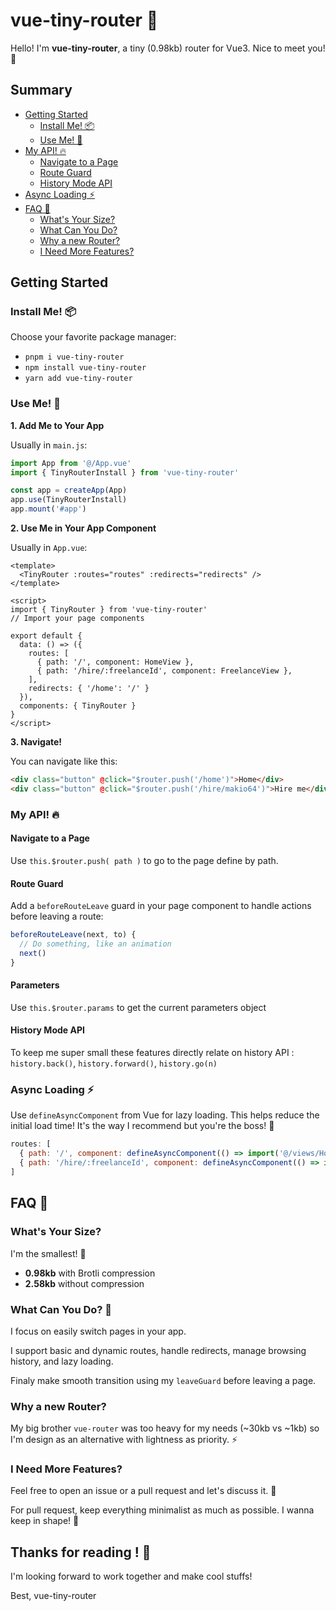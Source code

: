 # vue-tiny-router 🌱

Hello! I'm **vue-tiny-router**, a tiny (0.98kb) router for Vue3. Nice to meet you! 👋

## Summary

- [Getting Started](#getting-started)
  - [Install Me! 📦](#install-me-📦)
  - [Use Me! 🚀](#use-me-🚀)
- [My API! 🔥](#my-api-🔥)
  - [Navigate to a Page](#navigate-to-a-page)
  - [Route Guard](#route-guard)
  - [History Mode API](#history-mode-only)
- [Async Loading ⚡](#async-loading-⚡)
- [FAQ 💬](#faq-💬)
  - [What's Your Size?](#whats-your-size-)
  - [What Can You Do?](#what-can-you-do-)
  - [Why a new Router?](#why-do-you-exist-)
  - [I Need More Features?](#i-need-new-features)

## Getting Started

### Install Me! 📦

Choose your favorite package manager:

- `pnpm i vue-tiny-router`
- `npm install vue-tiny-router`
- `yarn add vue-tiny-router`

### Use Me! 🚀

**1. Add Me to Your App**

Usually in `main.js`:

```js
import App from '@/App.vue'
import { TinyRouterInstall } from 'vue-tiny-router'

const app = createApp(App)
app.use(TinyRouterInstall)
app.mount('#app')
```

**2. Use Me in Your App Component**

Usually in `App.vue`:

```vue
<template>
  <TinyRouter :routes="routes" :redirects="redirects" />
</template>

<script>
import { TinyRouter } from 'vue-tiny-router'
// Import your page components

export default {
  data: () => ({
    routes: [
      { path: '/', component: HomeView },
      { path: '/hire/:freelanceId', component: FreelanceView },
    ],
    redirects: { '/home': '/' }
  }),
  components: { TinyRouter }
}
</script>
```

**3. Navigate!**

You can navigate like this:

```html
<div class="button" @click="$router.push('/home')">Home</div>
<div class="button" @click="$router.push('/hire/makio64')">Hire me</div>
```

### My API! 🔥

#### Navigate to a Page

Use `this.$router.push( path )` to go to the page define by path.
#### Route Guard

Add a `beforeRouteLeave` guard in your page component to handle actions before leaving a route:

```js
beforeRouteLeave(next, to) {
  // Do something, like an animation
  next()
}
```

#### Parameters
Use `this.$router.params` to get the current parameters object

#### History Mode API

To keep me super small these features directly relate on history API : `history.back()`, `history.forward()`,  `history.go(n)`

### Async Loading ⚡

Use `defineAsyncComponent` from Vue for lazy loading. This helps reduce the initial load time! It's the way I recommend but you're the boss! 👑

```js
routes: [
  { path: '/', component: defineAsyncComponent(() => import('@/views/HomeView')) },
  { path: '/hire/:freelanceId', component: defineAsyncComponent(() => import('@/views/FreelanceView')) },
]
```

## FAQ 💬

### What's Your Size?

I'm the smallest! 🤏

- **0.98kb** with Brotli compression
- **2.58kb** without compression

### What Can You Do? 💪
I focus on easily switch pages in your app. 

I support basic and dynamic routes, handle redirects, manage browsing history, and lazy loading.

Finaly make smooth transition using my `leaveGuard` before leaving a page.

### Why a new Router?
My big brother `vue-router` was too heavy for my needs (~30kb vs ~1kb) so I'm design as an alternative with lightness as priority. ⚡ 

### I Need More Features?
Feel free to open an issue or a pull request and let's discuss it. 💬

For pull request, keep everything minimalist as much as possible. I wanna keep in shape! 🕺

## Thanks for reading ! 💖

I'm looking forward to work together and make cool stuffs!

Best, vue-tiny-router